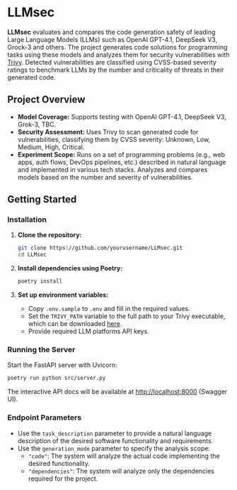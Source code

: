 # LLMsec

**LLMsec** evaluates and compares the code generation safety of leading Large Language Models (LLMs) such as OpenAI GPT-4.1, DeepSeek V3, Grock-3 and others. The project generates code solutions for programming tasks using these models and analyzes them for security vulnerabilities with [Trivy](https://github.com/aquasecurity/trivy). Detected vulnerabilities are classified using CVSS-based severity ratings to benchmark LLMs by the number and criticality of threats in their generated code.

## Project Overview

- **Model Coverage:** Supports testing with OpenAI GPT-4.1, DeepSeek V3, Grok-3, TBC.
- **Security Assessment:** Uses Trivy to scan generated code for vulnerabilities, classifying them by CVSS severity: Unknown, Low, Medium, High, Critical.
- **Experiment Scope:** Runs on a set of programming problems (e.g., web apps, auth flows, DevOps pipelines, etc.) described in natural language and implemented in various tech stacks. Analyzes and compares models based on the number and severity of vulnerabilities.

## Getting Started

### Installation

1. **Clone the repository:**
   ```bash
   git clone https://github.com/yourusername/LLMsec.git
   cd LLMsec
   ```

2. **Install dependencies using Poetry:**
   ```bash
   poetry install
   ```

3. **Set up environment variables:**
   - Copy `.env.sample` to `.env` and fill in the required values.
   - Set the `TRIVY_PATH` variable to the full path to your Trivy executable, which can be downloaded [here](https://github.com/aquasecurity/trivy/releases/tag/v0.63.0).
   - Provide required LLM platforms API keys.

### Running the Server

Start the FastAPI server with Uvicorn:

```bash
poetry run python src/server.py
```

The interactive API docs will be available at [http://localhost:8000](http://localhost:8000) (Swagger UI).

### Endpoint Parameters

- Use the `task_description` parameter to provide a natural language description of the desired software functionality and requirements.
- Use the `generation_mode` parameter to specify the analysis scope:
    - `"code"`: The system will analyze the actual code implementing the desired functionality.
    - `"dependencies"`: The system will analyze only the dependencies required for the project.